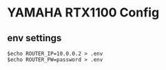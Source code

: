 # YAMAHA RTX1100 Config

## env settings

```
$echo ROUTER_IP=10.0.0.2 > .env
$echo ROUTER_PW=password > .env
```
